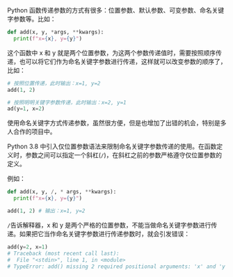 Python 函数传递参数的方式有很多：位置参数、默认参数、可变参数、命名关键字参数等。比如：

```Python
def add(x, y, *args, **kwargs):
  print(f"x={x}, y={y}")
```

这个函数中 x 和 y 就是两个位置参数，为这两个参数传递值时，需要按照顺序传递，也可以将它们作为命名关键字参数进行传递，这样就可以改变参数的顺序了，比如：

```Python
# 按照位置传递，此时输出：x=1, y=2
add(1, 2)

# 按照明明关键字参数传递，此时输出：x=2, y=1
ad(y=1, x=2)
```

使用命名关键字方式传递参数，虽然很方便，但是也增加了出错的机会，特别是多人合作的项目中。

Python 3.8 中引入仅位置参数语法来限制命名关键字参数传递的使用。在函数定义时，参数之间可以指定一个斜杠(`/`)，在斜杠之前的参数严格遵守仅位置参数的定义。

例如：

```Python
def add(x, y, /, * args, **kwargs):
  print(f"x={x}, y={y}")

add(1, 2) # 输出：x=1, y=2
```

`/`告诉解释器，x 和 y 是两个严格的位置参数，不能当做命名关键字参数进行传递。如果把它当作命名关键字参数进行传递参数时，就会引发错误：

```Python
add(y=2, x=1)
# Traceback (most recent call last):
#  File "<stdin>", line 1, in <module>
# TypeError: add() missing 2 required positional arguments: 'x' and 'y'
```


